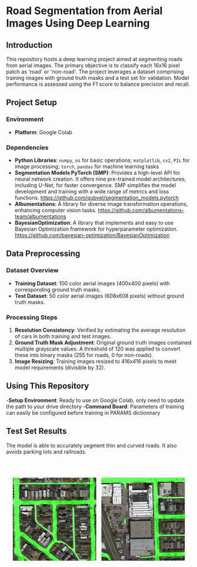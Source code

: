 # Road Segmentation from Aerial Images Using Deep Learning

## Introduction

This repository hosts a deep learning project aimed at segmenting roads from aerial images. The primary objective is to classify each 16x16 pixel patch as 'road' or 'non-road'. The project leverages a dataset comprising training images with ground truth masks and a test set for validation. Model performance is assessed using the F1 score to balance precision and recall.

## Project Setup

### Environment

- **Platform**: Google Colab

### Dependencies

- **Python Libraries**: `numpy`, `os` for basic operations; `matplotlib`, `cv2`, `PIL` for image processing; `torch`, `pandas` for machine learning tasks
- **Segmentation Models PyTorch (SMP)**: Provides a high-level API for neural network creation. It offers nine pre-trained model architectures, including U-Net, for faster convergence. SMP simplifies the model development and training with a wide range of metrics and loss functions.
https://github.com/qubvel/segmentation_models.pytorch
- **Albumentations**: A library for diverse image transformation operations, enhancing computer vision tasks.
https://github.com/albumentations-team/albumentations
- **BayesianOptimization**: A library that implements and easy to use Bayesian Optimization framework for hyperparameter optimization. https://github.com/bayesian-optimization/BayesianOptimization

## Data Preprocessing

### Dataset Overview

- **Training Dataset**: 100 color aerial images (400x400 pixels) with corresponding ground truth masks.
- **Test Dataset**: 50 color aerial images (608x608 pixels) without ground truth masks. 

### Processing Steps

1. **Resolution Consistency**: Verified by estimating the average resolution of cars in both training and test images.
2. **Ground Truth Mask Adjustment**: Original ground truth images contained multiple grayscale values. A threshold of 120 was applied to convert these into binary masks (255 for roads, 0 for non-roads).
3. **Image Resizing**: Training images resized to 416x416 pixels to meet model requirements (divisible by 32).

## Using This Repository

-**Setup Environment**: Ready to use on Google Colab, only need to update the path to your drive directory
-**Command Board**: Parameters of training can easily be configured before training in PARAMS dictionnary

## Test Set Results
The model is able to accurately segment thin and curved roads. It also avoids parking lots and railroads.

<br><br>

<div style="text-align: center;">
    <img src="./results/img_9.png" alt="Original Image 1" style="width: 45%; margin-right: 2%; display: inline-block;" />
    <img src="./results/img_1.png" alt="Original Image 2" style="width: 45%; display: inline-block;" />
</div>



